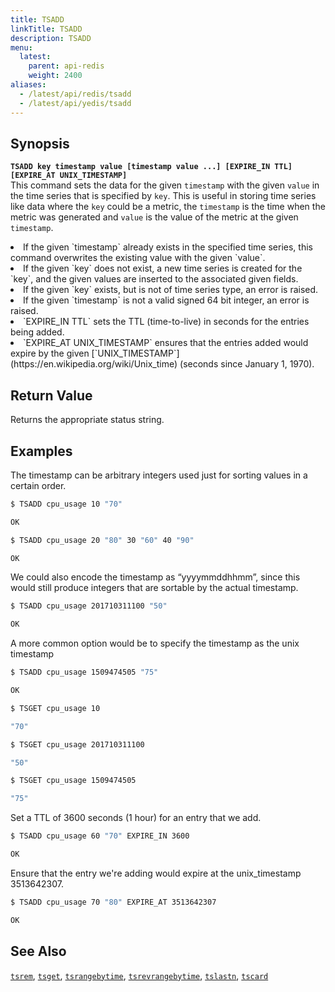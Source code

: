 ```yaml
---
title: TSADD
linkTitle: TSADD
description: TSADD
menu:
  latest:
    parent: api-redis
    weight: 2400
aliases:
  - /latest/api/redis/tsadd
  - /latest/api/yedis/tsadd
---
```


## Synopsis
<b>`TSADD key timestamp value [timestamp value ...] [EXPIRE_IN TTL] [EXPIRE_AT UNIX_TIMESTAMP]`</b><br>
This command sets the data for the given `timestamp` with the given `value` in the time series that
is specified by `key`. This is useful in storing time series like data where the `key` could be a
metric, the `timestamp` is the time when the metric was generated and `value` is the value of the
metric at the given `timestamp`.
<li>If the given `timestamp` already exists in the specified time series, this command overwrites the existing value with the given `value`.</li>
<li>If the given `key` does not exist, a new time series is created for the `key`, and the given values are inserted to the associated given fields.</li>
<li>If the given `key` exists, but is not of time series type, an error is raised.</li>
<li>If the given `timestamp` is not a valid signed 64 bit integer, an error is raised.</li>
<li>`EXPIRE_IN TTL` sets the TTL (time-to-live) in seconds for the entries being added.</li>
<li>`EXPIRE_AT UNIX_TIMESTAMP` ensures that the entries added would expire by the given [`UNIX_TIMESTAMP`](https://en.wikipedia.org/wiki/Unix_time) (seconds since January 1, 1970).</li>

## Return Value
Returns the appropriate status string.

## Examples
The timestamp can be arbitrary integers used just for sorting values in a certain order.
```{.sh .copy .separator-dollar}
$ TSADD cpu_usage 10 "70"
```
```sh
OK
```
```{.sh .copy .separator-dollar}
$ TSADD cpu_usage 20 "80" 30 "60" 40 "90"
```
```sh
OK
```
We could also encode the timestamp as “yyyymmddhhmm”, since this would still produce integers that are sortable by the actual timestamp.
```{.sh .copy .separator-dollar}
$ TSADD cpu_usage 201710311100 "50"
```
```sh
OK
```
A more common option would be to specify the timestamp as the unix timestamp
```{.sh .copy .separator-dollar}
$ TSADD cpu_usage 1509474505 "75"
```
```sh
OK
```
```{.sh .copy .separator-dollar}
$ TSGET cpu_usage 10
```
```sh
"70"
```
```{.sh .copy .separator-dollar}
$ TSGET cpu_usage 201710311100
```
```sh
"50"
```
```{.sh .copy .separator-dollar}
$ TSGET cpu_usage 1509474505
```
```sh
"75"
```
Set a TTL of 3600 seconds (1 hour) for an entry that we add.
```{.sh .copy .separator-dollar}
$ TSADD cpu_usage 60 "70" EXPIRE_IN 3600
```
```sh
OK
```
Ensure that the entry we're adding would expire at the unix_timestamp 3513642307.
```{.sh .copy .separator-dollar}
$ TSADD cpu_usage 70 "80" EXPIRE_AT 3513642307
```
```sh
OK
```

## See Also
[`tsrem`](../tsrem/), [`tsget`](../tsget/), [`tsrangebytime`](../tsrangebytime/),
[`tsrevrangebytime`](../tsrevrangebytime/), [`tslastn`](../tslastn/), [`tscard`](../tscard/)
